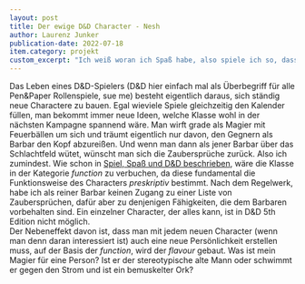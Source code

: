 ```yaml
---
layout: post
title: Der ewige D&D Character - Nesh
author: Laurenz Junker
publication-date: 2022-07-18
item.category: projekt
custom_excerpt: "Ich weiß woran ich Spaß habe, also spiele ich so, dass ich Spaß habe"
---
```


Das Leben eines D&D-Spielers (D&D hier einfach mal als Überbegriff für alle Pen&Paper Rollenspiele, sue me) besteht eigentlich daraus, sich ständig neue Charactere zu bauen. Egal wieviele Spiele gleichzeitig den Kalender füllen, man bekommt immer neue Ideen, welche Klasse wohl in der nächsten Kampagne spannend wäre. Man wirft grade als Magier mit Feuerbällen um sich und träumt eigentlich nur davon, den Gegnern als Barbar den Kopf abzureißen. Und wenn man dann als jener Barbar über das Schlachtfeld wütet, wünscht man sich die Zaubersprüche zurück. Also ich zumindest. Wie schon in [Spiel, Spaß und D&D beschrieben](https://kingsfilth.github.io/lernedenkennichtgedachtes/texts/Spielen/), wäre die Klasse in der Kategorie *function* zu verbuchen, da diese fundamental die Funktionsweise des Characters *preskriptiv* bestimmt. Nach dem Regelwerk, habe ich als reiner Barbar keinen Zugang zu einer Liste von Zaubersprüchen, dafür aber zu denjenigen Fähigkeiten, die dem Barbaren vorbehalten sind. Ein einzelner Character, der alles kann, ist in D&D 5th Edition nicht möglich. 
<br>
Der Nebeneffekt davon ist, dass man mit jedem neuen Character (wenn man denn daran interessiert ist) auch eine neue Persönlichkeit erstellen muss, auf der Basis der *function*, wird der *flavour* gebaut. Was ist mein Magier für eine Person? Ist er der stereotypische alte Mann oder schwimmt er gegen den Strom und ist ein bemuskelter Ork? 